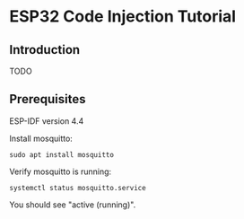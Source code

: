 # ESP32 Code Injection Tutorial

## Introduction

TODO

## Prerequisites

ESP-IDF version 4.4

Install mosquitto:

```
sudo apt install mosquitto
```

Verify mosquitto is running:

```
systemctl status mosquitto.service
```

You should see "active (running)".
